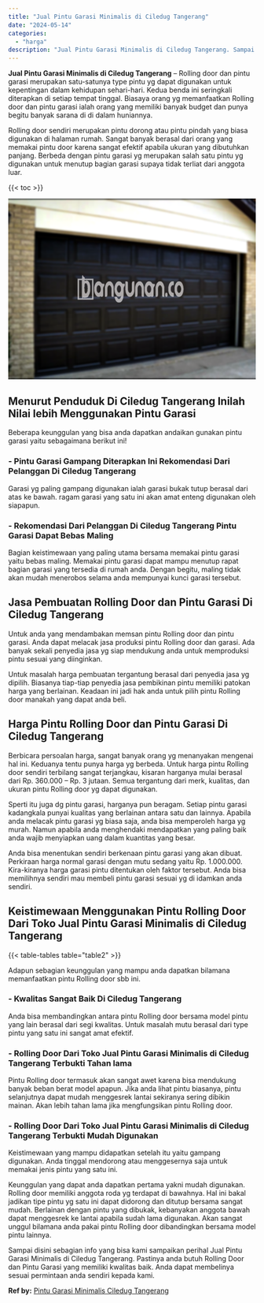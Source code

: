 ```yaml
---
title: "Jual Pintu Garasi Minimalis di Ciledug Tangerang"
date: "2024-05-14"
categories: 
  - "harga"
description: "Jual Pintu Garasi Minimalis di Ciledug Tangerang. Sampai disini sebagian info yang bisa kami sampaikan perihal Jual Pintu Garasi Minimalis di Ciledug Tangera..."
---
```


**Jual Pintu Garasi Minimalis di Ciledug Tangerang** – Rolling door dan pintu garasi merupakan satu-satunya type pintu yg dapat digunakan untuk kepentingan dalam kehidupan sehari-hari. Kedua benda ini seringkali diterapkan di setiap tempat tinggal. Biasaya orang yg memanfaatkan Rolling door dan pintu garasi ialah orang yang memiliki banyak budget dan punya begitu banyak sarana di di dalam huniannya.

Rolling door sendiri merupakan pintu dorong atau pintu pindah yang biasa digunakan di halaman rumah. Sangat banyak berasal dari orang yang memakai pintu door karena sangat efektif apabila ukuran yang dibutuhkan panjang. Berbeda dengan pintu garasi yg merupakan salah satu pintu yg digunakan untuk menutup bagian garasi supaya tidak terliat dari anggota luar.

{{< toc >}}

![Jual Pintu Garasi Minimalis di Ciledug Tangerang](/images/pintu-garasi-65.png)

## Menurut Penduduk Di Ciledug Tangerang Inilah Nilai lebih Menggunakan Pintu Garasi

Beberapa keunggulan yang bisa anda dapatkan andaikan gunakan pintu garasi yaitu sebagaimana berikut ini!

### \- Pintu Garasi Gampang Diterapkan Ini Rekomendasi Dari Pelanggan Di Ciledug Tangerang

Garasi yg paling gampang digunakan ialah garasi bukak tutup berasal dari atas ke bawah. ragam garasi yang satu ini akan amat enteng digunakan oleh siapapun.

### \- Rekomendasi Dari Pelanggan Di Ciledug Tangerang Pintu Garasi Dapat Bebas Maling

Bagian keistimewaan yang paling utama bersama memakai pintu garasi yaitu bebas maling. Memakai pintu garasi dapat mampu menutup rapat bagian garasi yang tersedia di rumah anda. Dengan begitu, maling tidak akan mudah menerobos selama anda mempunyai kunci garasi tersebut.

## Jasa Pembuatan Rolling Door dan Pintu Garasi Di Ciledug Tangerang

Untuk anda yang mendambakan memsan pintu Rolling door dan pintu garasi. Anda dapat melacak jasa produksi pintu Rolling door dan garasi. Ada banyak sekali penyedia jasa yg siap mendukung anda untuk memproduksi pintu sesuai yang diinginkan.

Untuk masalah harga pembuatan tergantung berasal dari penyedia jasa yg dipilih. Biasanya tiap-tiap penyedia jasa pembikinan pintu memiliki patokan harga yang berlainan. Keadaan ini jadi hak anda untuk pilih pintu Rolling door manakah yang dapat anda beli.

## Harga Pintu Rolling Door dan Pintu Garasi Di Ciledug Tangerang

Berbicara persoalan harga, sangat banyak orang yg menanyakan mengenai hal ini. Keduanya tentu punya harga yg berbeda. Untuk harga pintu Rolling door sendiri terbilang sangat terjangkau, kisaran harganya mulai berasal dari Rp. 360.000 – Rp. 3 jutaan. Semua tergantung dari merk, kualitas, dan ukuran pintu Rolling door yg dapat digunakan.

Sperti itu juga dg pintu garasi, harganya pun beragam. Setiap pintu garasi kadangkala punyai kualitas yang berlainan antara satu dan lainnya. Apabila anda melacak pintu garasi yg biasa saja, anda bisa memperoleh harga yg murah. Namun apabila anda menghendaki mendapatkan yang paling baik anda wajib menyiapkan uang dalam kuantitas yang besar.

Anda bisa menentukan sendiri berkenaan pintu garasi yang akan dibuat. Perkiraan harga normal garasi dengan mutu sedang yaitu Rp. 1.000.000. Kira-kiranya harga garasi pintu ditentukan oleh faktor tersebut. Anda bisa memilihnya sendiri mau membeli pintu garasi sesuai yg di idamkan anda sendiri.

## Keistimewaan Menggunakan Pintu Rolling Door Dari Toko Jual Pintu Garasi Minimalis di Ciledug Tangerang

{{< table-tables table="table2" >}}

Adapun sebagian keunggulan yang mampu anda dapatkan bilamana memanfaatkan pintu Rolling door sbb ini.

### \- Kwalitas Sangat Baik Di Ciledug Tangerang

Anda bisa membandingkan antara pintu Rolling door bersama model pintu yang lain berasal dari segi kwalitas. Untuk masalah mutu berasal dari type pintu yang satu ini sangat amat efektif.

### \- Rolling Door Dari Toko Jual Pintu Garasi Minimalis di Ciledug Tangerang Terbukti Tahan lama

Pintu Rolling door termasuk akan sangat awet karena bisa mendukung banyak beban berat model apapun. Jika anda lihat pintu biasanya, pintu selanjutnya dapat mudah menggesrek lantai sekiranya sering dibikin mainan. Akan lebih tahan lama jika mengfungsikan pintu Rolling door.

### \- Rolling Door Dari Toko Jual Pintu Garasi Minimalis di Ciledug Tangerang Terbukti Mudah Digunakan

Keistimewaan yang mampu didapatkan setelah itu yaitu gampang digunakan. Anda tinggal mendorong atau menggesernya saja untuk memakai jenis pintu yang satu ini.

Keunggulan yang dapat anda dapatkan pertama yakni mudah digunakan. Rolling door memiliki anggota roda yg terdapat di bawahnya. Hal ini bakal jadikan tipe pintu yg satu ini dapat didorong dan ditutup bersama sangat mudah. Berlainan dengan pintu yang dibukak, kebanyakan anggota bawah dapat menggesrek ke lantai apabila sudah lama digunakan. Akan sangat unggul bilamana anda pakai pintu Rolling door dibandingkan bersama model pintu lainnya.

Sampai disini sebagian info yang bisa kami sampaikan perihal Jual Pintu Garasi Minimalis di Ciledug Tangerang. Pastinya anda butuh Rolling Door dan Pintu Garasi yang memiliki kwalitas baik. Anda dapat membelinya sesuai permintaan anda sendiri kepada kami.

**Ref by:** [Pintu Garasi Minimalis Ciledug Tangerang](https://id.wikipedia.org/wiki/Pintu)
